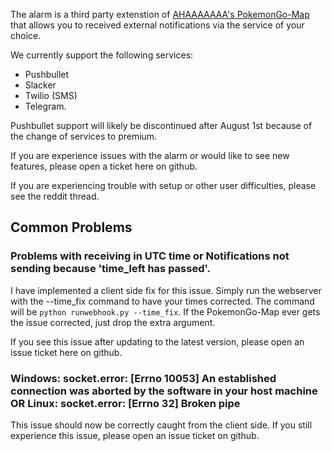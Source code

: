 The alarm is a third party extenstion of [AHAAAAAAA's PokemonGo-Map](https://github.com/AHAAAAAAA/PokemonGo-Map) that allows you to received external notifications via the service of your choice.

We currently support the following services:
* Pushbullet
* Slacker
* Twilio (SMS)
* Telegram. 

Pushbullet support will likely be discontinued after August 1st because of the change of services to premium. 

If you are experience issues with the alarm or would like to see new features, please open a ticket here on github. 

If you are experiencing trouble with setup or other user difficulties, please see the reddit thread.

## Common Problems

### Problems with receiving in UTC time or Notifications not sending because 'time_left has passed'.

I have implemented a client side fix for this issue. Simply run the webserver with the --time_fix command to have your times corrected. The command will be `python runwebhook.py --time_fix`. If the PokemonGo-Map ever gets the issue corrected, just drop the extra argument.

If you see this issue after updating to the latest version, please open an issue ticket here on github.

### Windows: socket.error: [Errno 10053] An established connection was aborted by the software in your host machine OR Linux: socket.error: [Errno 32] Broken pipe

This issue should now be correctly caught from the client side. If you still experience this issue, please open an issue ticket on github.


